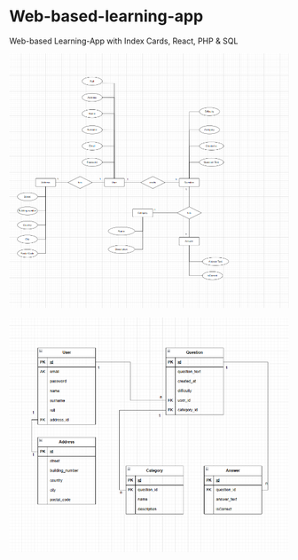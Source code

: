 # Web-based-learning-app
Web-based Learning-App with Index Cards, React, PHP &amp; SQL



![The ERD Diagram](docs/diagrams/erd.png)

![The RDBM Diagram](docs/diagrams/rdbm.png)